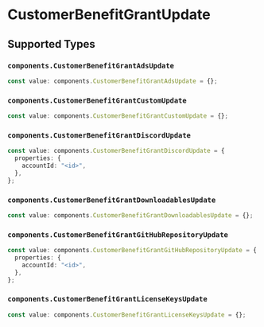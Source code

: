 # CustomerBenefitGrantUpdate


## Supported Types

### `components.CustomerBenefitGrantAdsUpdate`

```typescript
const value: components.CustomerBenefitGrantAdsUpdate = {};
```

### `components.CustomerBenefitGrantCustomUpdate`

```typescript
const value: components.CustomerBenefitGrantCustomUpdate = {};
```

### `components.CustomerBenefitGrantDiscordUpdate`

```typescript
const value: components.CustomerBenefitGrantDiscordUpdate = {
  properties: {
    accountId: "<id>",
  },
};
```

### `components.CustomerBenefitGrantDownloadablesUpdate`

```typescript
const value: components.CustomerBenefitGrantDownloadablesUpdate = {};
```

### `components.CustomerBenefitGrantGitHubRepositoryUpdate`

```typescript
const value: components.CustomerBenefitGrantGitHubRepositoryUpdate = {
  properties: {
    accountId: "<id>",
  },
};
```

### `components.CustomerBenefitGrantLicenseKeysUpdate`

```typescript
const value: components.CustomerBenefitGrantLicenseKeysUpdate = {};
```

